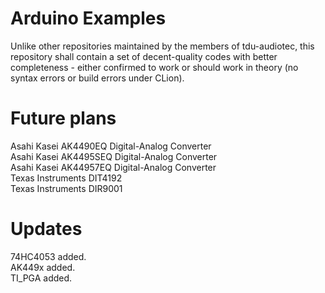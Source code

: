 Arduino Examples
================
Unlike other repositories maintained by the members of tdu-audiotec, this repository shall contain a set of decent-quality codes
with better completeness - either confirmed to work or should work in theory (no syntax errors or build errors under CLion).
  
Future plans
============
Asahi Kasei AK4490EQ Digital-Analog Converter  
Asahi Kasei AK4495SEQ Digital-Analog Converter  
Asahi Kasei AK44957EQ Digital-Analog Converter  
Texas Instruments DIT4192  
Texas Instruments DIR9001  
  
Updates
=======
74HC4053 added.  
AK449x added.  
TI_PGA added.  
